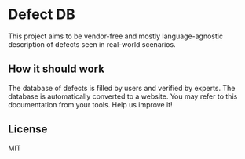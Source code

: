 # Defect DB
This project aims to be vendor-free and mostly language-agnostic description of defects seen in real-world scenarios.

## How it should work
The database of defects is filled by users and verified by experts.
The database is automatically converted to a website.
You may refer to this documentation from your tools. Help us improve it!

## License
MIT

